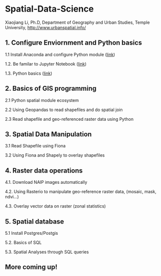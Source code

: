 # Spatial-Data-Science
Xiaojiang Li, Ph.D, Department of Geography and Urban Studies, Temple University, http://www.urbanspatial.info/

## 1. Configure Enviornment and Python basics
1.1 Install Anaconda and configure Python module ([link](lab1-basics-python-spatial-programing/install-anaconda.md))

1.2. Be familar to Jupyter Notebook ([link](lab1-basics-python-spatial-programing/jupyter-notebook.md))

1.3. Python basics ([link](lab1-basics-python-spatial-programing/Basics-python-spatial-data.ipynb))

## 2. Basics of GIS programming
2.1 Python spatial module ecosystem

2.2 Using Geopandas to read shapefiles and do spatial join

2.3 Read shapefile and geo-referenced raster data using Python


## 3. Spatial Data Manipulation
3.1 Read Shapefile using Fiona

3.2 Using Fiona and Shapely to overlay shapefiles


## 4. Raster data operations
4.1. Download NAIP images automatically

4.2. Using Rasterio to manipulate geo-reference raster data, (mosaic, mask, ndvi...)

4.3. Overlay vector data on raster (zonal statistics)


## 5. Spatial database
5.1 Install Postgres/Postgis

5.2. Basics of SQL

5.3. Spatial Analyses through SQL queries

## More coming up! 

